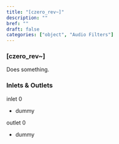 ```yaml
---
title: "[czero_rev~]"
description: ""
bref: ""
draft: false
categories: ["object", "Audio Filters"]
---
```


### [czero_rev~]

Does something.

### Inlets & Outlets

inlet 0

 - dummy

outlet 0

 - dummy
 

